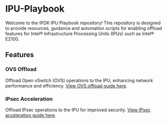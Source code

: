 # IPU-Playbook

Welcome to the IPDK IPU Playbook repository! This repository is designed to provide resources, guidance and automation scripts for enabling offload features for Intel&reg; Infrastructure Processing Units (IPUs) such as Intel&reg; E2100.

## Features

### OVS Offload

Offload Open vSwitch (OVS) operations to the IPU, enhancing network performance and efficiency. [View OVS offload guide here](./ovs_offload).

### IPsec Acceleration

Offload IPsec operations to the IPU for improved security. [View IPsec acceleration guide here](./ipsec_accel).
